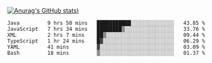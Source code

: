 [![Anurag's GitHub stats](https://github-readme-stats.vercel.app/api?username=Old-Camel&show_icons=true&theme=dark))](https://github.com/anuraghazra/github-readme-stats)
<!--START_SECTION:waka-->

```text
Java         9 hrs 50 mins   ███████████░░░░░░░░░░░░░░   43.85 %
JavaScript   7 hrs 34 mins   ████████▒░░░░░░░░░░░░░░░░   33.76 %
XML          2 hrs 7 mins    ██▒░░░░░░░░░░░░░░░░░░░░░░   09.44 %
TypeScript   1 hr 24 mins    █▓░░░░░░░░░░░░░░░░░░░░░░░   06.29 %
YAML         41 mins         ▓░░░░░░░░░░░░░░░░░░░░░░░░   03.09 %
Bash         18 mins         ▒░░░░░░░░░░░░░░░░░░░░░░░░   01.37 %
```

<!--END_SECTION:waka-->

